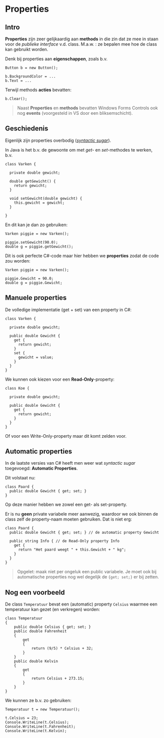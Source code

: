 # Properties

## Intro

**Properties** zijn zeer gelijkaardig aan **methods** in die zin dat ze
mee in staan voor de *publieke interface* v.d. class. M.a.w. : ze 
bepalen mee hoe de class kan gebruikt worden.

Denk bij properties aan **eigenschappen**, zoals b.v.

```
Button b = new Button();

b.BackgroundColor = ...
b.Text = ...
```

Terwijl methods **acties** bevatten:

```
b.Clear();
```

> Naast **Properties** en **methods** bevatten Windows Forms Controls ook nog
**events** (voorgesteld in VS door een bliksemschicht).


## Geschiedenis

Eigenlijk zijn properties overbodig 
([*syntactic sugar*](http://en.wikipedia.org/wiki/Syntactic_sugar)).

In Java is het b.v. de gewoonte om met *get*- en *set*-methodes te werken,
b.v.

```
class Varken {

  private double gewicht;
  
  double getGewicht() {
    return gewicht;
  }
  
  void setGewicht(double gewicht) {
    this.gewicht = gewicht;
  }

}
```

En dit kan je dan zo gebruiken:

```
Varken piggie = new Varken();

piggie.setGewicht(90.0);
double g = piggie.getGewicht();
```

Dit is ook perfecte C#-code maar hier hebben we **properties**
zodat de code zou worden:

```
Varken piggie = new Varken();

piggie.Gewicht = 90.0;
double g = piggie.Gewicht;
```


## Manuele properties

De volledige implementatie (get + set) van een property in C#:

```
class Varken {

  private double gewicht;
  
  public double Gewicht {
    get {
      return gewicht;
    }
    set {
      gewicht = value;
    }
  }
}
```

We kunnen ook kiezen voor een **Read-Only**-property:

```
class Koe {

  private double gewicht;
  
  public double Gewicht {
    get {
      return gewicht;
    }
  }
}
```

Of voor een Write-Only-property maar dit komt zelden voor.


## Automatic properties

In de laatste versies van C# heeft men weer wat *syntactic sugar*
toegevoegd: **Automatic Properties**.

Dit volstaat nu:

```
class Paard {
  public double Gewicht { get; set; }
}
```

Op deze manier hebben we zowel een get- als set-property.

Er is nu **geen** private variabele meer aanwezig,
waardoor we ook binnen de class zelf de property-naam
moeten gebruiken. Dat is niet erg:

```
class Paard {
  public double Gewicht { get; set; } // de automatic property Gewicht
  
  public string Info { // de Read-Only property Info
    get {
      return "Het paard weegt " + this.Gewicht + " kg";
    }
  } 
}
```

> Opgelet: maak niet per ongeluk een public variabele.
Je moet ook bij automatische properties nog wel degelijk de `{get; set;}`
er bij zetten. 



## Nog een voorbeeld

De class `Temperatuur` bevat een (automatic) property `Celsius` waarmee
een temperatuur kan gezet (en verkregen) worden:

```
class Temperatuur
{
    public double Celsius { get; set; }
    public double Fahrenheit
    {
        get
        {
            return (9/5) * Celsius + 32;
        }
    }
    public double Kelvin
    {
        get
        {
            return Celsius + 273.15;
        }
    }
} 
```

We kunnen ze b.v. zo gebruiken:

```
Temperatuur t = new Temperatuur();

t.Celsius = 23;
Console.WriteLine(t.Celsius);
Console.WriteLine(t.Fahrenheit);
Console.WriteLine(t.Kelvin); 
```
